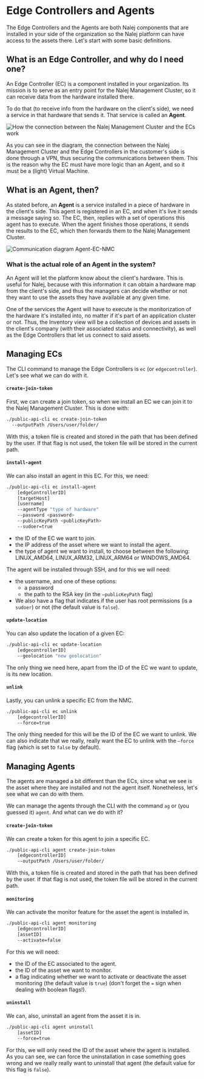 # Edge Controllers and Agents

The Edge Controllers and the Agents are both Nalej components that are installed in your side of the organization so the Nalej platform can have access to the assets there. Let's start with some basic definitions.

## What is an Edge Controller, and why do I need one?

An Edge Controller \(EC\) is a component installed in your organization. Its mission is to serve as an entry point for the Nalej Management Cluster, so it can receive data from the hardware installed there.

To do that \(to receive info from the hardware on the client's side\), we need a service in that hardware that sends it. That service is called an **Agent**.

![How the connection between the Nalej Management Cluster and the ECs work](../../img/infra_eca_diagram.png)

As you can see in the diagram, the connection between the Nalej Management Cluster and the Edge Controllers in the customer's side is done through a VPN, thus securing the communications between them. This is the reason why the EC must have more logic than an Agent, and so it must be a \(light\) Virtual Machine.

## What is an Agent, then?

As stated before, an **Agent** is a service installed in a piece of hardware in the client's side. This agent is registered in an EC, and when it's live it sends a message saying so. The EC, then, replies with a set of operations this agent has to execute. When the agent finishes those operations, it sends the results to the EC, which then forwards them to the Nalej Management Cluster.

![Communication diagram Agent-EC-NMC](../../img/infra_eca_agent_communication.png)

### What is the actual role of an Agent in the system?

An Agent will let the platform know about the client's hardware. This is useful for Nalej, because with this information it can obtain a hardware map from the client's side, and thus the managers can decide whether or not they want to use the assets they have available at any given time.

One of the services the Agent will have to execute is the monitorization of the hardware it's installed into, no matter if it's part of an application cluster or not. Thus, the Inventory view will be a collection of devices and assets in the client's company \(with their associated status and connectivity\), as well as the Edge Controllers that let us connect to said assets.

## Managing ECs

The CLI command to manage the Edge Controllers is `ec` \(or `edgecontroller`\). Let's see what we can do with it.

#### `create-join-token`

First, we can create a join token, so when we install an EC we can join it to the Nalej Management Cluster. This is done with:

```bash
./public-api-cli ec create-join-token
  --outputPath /Users/user/folder/
```

With this, a token file is created and stored in the path that has been defined by the user. If that flag is not used, the token file will be stored in the current path.

#### `install-agent`

We can also install an agent in this EC. For this, we need:

```bash
./public-api-cli ec install-agent 
    [edgeControllerID] 
    [targetHost] 
    [username] 
    --agentType "type of hardware"
    --password <password>
    --publicKeyPath <publicKeyPath>
    --sudoer=true
```

* the ID of the EC we want to join.
* the IP address of the asset where we want to install the agent.
* the type of agent we want to install, to choose between the following: LINUX\_AMD64, LINUX\_ARM32, LINUX\_ARM64 or WINDOWS\_AMD64.

The agent will be installed through SSH, and for this we will need:

* the username, and one of these options:
  * a password
  * the path to the RSA key \(in the `—publicKeyPath` flag\)
* We also have a flag that indicates if the user has root permissions \(is a `sudoer`\) or not \(the default value is `false`\).

#### `update-location`

You can also update the location of a given EC:

```bash
./public-api-cli ec update-location 
    [edgecontrollerID] 
    --geolocation "new geolocation"
```

The only thing we need here, apart from the ID of the EC we want to update, is its new location.

#### `unlink`

Lastly, you can unlink a specific EC from the NMC.

```bash
./public-api-cli ec unlink
    [edgecontrollerID]
    --force=true
```

The only thing needed for this will be the ID of the EC we want to unlink. We can also indicate that we really, really want the EC to unlink with the `—force` flag \(which is set to `false` by default\).

## Managing Agents

The agents are managed a bit different than the ECs, since what we see is the asset where they are installed and not the agent itself. Nonetheless, let's see what we can do with them.

We can manage the agents through the CLI with the command `ag` or \(you guessed it\) `agent`. And what can we do with it?

#### `create-join-token`

We can create a token for this agent to join a specific EC.

```bash
./public-api-cli agent create-join-token
    [edgecontrollerID]
    --outputPath /Users/user/folder/
```

With this, a token file is created and stored in the path that has been defined by the user. If that flag is not used, the token file will be stored in the current path.

#### `monitoring`

We can activate the monitor feature for the asset the agent is installed in.

```bash
./public-api-cli agent monitoring 
    [edgecontrollerID]
    [assetID]
    --activate=false
```

For this we will need:

* the ID of the EC associated to the agent.
* the ID of the asset we want to monitor.
* a flag indicating whether we want to activate or deactivate the asset monitoring \(the default value is `true`\) \(don't forget the `=` sign when dealing with boolean flags!\).

#### `uninstall`

We can, also, uninstall an agent from the asset it is in.

```bash
./public-api-cli agent uninstall 
    [assetID]
    --force=true
```

For this, we will only need the ID of the asset where the agent is installed. As you can see, we can force the uninstallation in case something goes wrong and we really really want to uninstall that agent \(the default value for this flag is `false`\).
